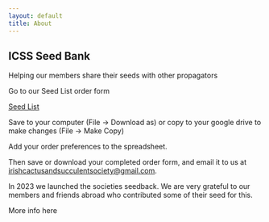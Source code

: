 ```yaml
---
layout: default
title: About
---
```

<div class="pagebackground clearfix">
    <div class="main_wrapper secondary">
        <section class="background_pages">
            <div class="about_header">
                <h2>
                    ICSS Seed Bank
                </h2>
                <p class="moto">Helping our members share their seeds with other propagators</p>
            </div>
        </section>
        <section class="section_about clearfix">
            <div class="right">
                <p>Go to our Seed List order form</p>
                <p><a href='https://docs.google.com/spreadsheets/d/1AFdAxVgmmPqCR-nR1S4zU4CM29IBpNmE/edit?usp=sharing&ouid=108345998675738765997&rtpof=true&sd=true'>Seed List</a></p
                <p>Save to your computer (File -> Download as) or copy to your google drive to make changes (File -> Make Copy)</p>
                <p>Add your order preferences to the spreadsheet.</p>
                <p>Then save or download your completed order form, and email it to us at <a href='mailto:irishcactusandsucculentsociety@gmail.com'>irishcactusandsucculentsociety@gmail.com</a>.
            </div>
            <div class="left">
                <p>In 2023 we launched the societies seedback. We are very grateful to our members and friends abroad who contributed some of their seed for this.</p>
                <p>More info here</p>
                <p></p>
            </div>
            <div class="question img clearfix">
            </div>
        </section>
    </div>
</div>
